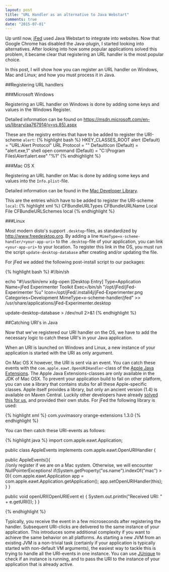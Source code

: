 ```yaml
---
layout: post
title: "URL Handler as an alternative to Java Webstart"
comments: true
date: "2015-07-01"
---
```


Up until now, [jFed](http://jfed.iminds.be) used Java Webstart to integrate
into websites. Now that Google Chrome has disabled the Java-plugin, I started
looking into alternatives. After looking into how some popular applications
solved this problem, it became clear that registering an URL handler is the
most popular choice.

In this post, I will show how you can register an URL handler on Windows, Mac
and Linux; and how you must process it in Java.

##Registering URL handlers

###Microsoft Windows

Registering an URL handler on Windows is done by adding some keys and values in
the Windows Register.

Detailed information can be found on
<https://msdn.microsoft.com/en-us/library/aa767914(v=vs.85).aspx>


These are the registry entries that have to be added to register the
 URI-scheme `alert`:
{% highlight bash %}
HKEY_CLASSES_ROOT
 alert
    (Default) = "URL:Alert Protocol"
    URL Protocol = ""
    DefaultIcon
       (Default) = "alert.exe,1"
    shell
       open
          command
             (Default) = "C:\Program Files\Alert\alert.exe" "%1"
{% endhighlight %}

###Mac OS X

Registering an URL handler on Mac is done by adding some keys and values into
the `Info.plist`-file.

Detailed information can be found in the [Mac Developer Library](https://developer.apple.com/library/mac/documentation/General/Reference/InfoPlistKeyReference/Articles/CoreFoundationKeys.html#//apple_ref/doc/uid/20001431-102207).

This are the entries which have to be added to register the URI-scheme `local`:
{% highlight xml %}
<key>CFBundleURLTypes</key>
<array>
    <dict>
        <key>CFBundleURLName</key>
        <string>Local File</string>
        <key>CFBundleURLSchemes</key>
        <array>
            <string>local</string>
        </array>
    </dict>
</array>
{% endhighlight %}

###Linux

Most modern disto's support `.desktop`-files, as standardized by
<http://www.freedesktop.org>. By adding a line
`MimeType=x-scheme-handler/<your-app-uri>` to the `.desktop`-file of your
application, you can link `<your-app-uri>` to your location.
To register this link in the OS, you must run the script `update-desktop-database`
after creating and/or updating the file.

For jFed we added the following post-install script to our packages:

{% highlight bash %}
#!/bin/sh

echo "#!/usr/bin/env xdg-open
[Desktop Entry]
Type=Application
Name=jFed Experimenter Toolkit
Exec=/bin/sh "/opt/jFed/jFed-Experimenter %u"
Icon=/opt/jFed/.install4j/jFed-Experimenter.png
Categories=Development
MimeType=x-scheme-handler/jfed" >> /usr/share/applications/jFed-Experimenter.desktop

update-desktop-database > /dev/null 2>&1
{% endhighlight %}

##Catching URI's in Java

Now that we've registered our URI handler on the OS, we have to add the necessary
logic to catch these URI's in your Java application.

When an URI is launched on Windows and Linux, a new instance of your application
is started with the URI as only argument.

On Mac OS X however, the URI is sent via an event. You can catch these events
with the `com.apple.eawt.OpenURIHandler`-class of the
[Apple Java Extensions](http://developer.apple.com/mac/library/samplecode/AppleJavaExtensions/).
The Apple Java Extensions-classes are only available in the JDK of Mac OSX.
To prevent your application build to fail on other platform,
you can use a library that contains stubs for all these Apple-specific classes.
Apple itself provides a library, but only an ancient version (1.4) is available on
Maven Central. Luckily other developers have already
[solved this for us](http://ymasory.github.io/OrangeExtensions/), and
provided their own stubs. For jFed the following library is used:

{% highlight xml %}
<dependency>
    <groupId>com.yuvimasory</groupId>
    <artifactId>orange-extensions</artifactId>
    <version>1.3.0</version>
</dependency>
{% endhighlight %}

You can then catch these URI-events as follows:

{% highlight java %}
import com.apple.eawt.Application;

public class AppleEvents implements com.apple.eawt.OpenURIHandler {

  public AppleEvents(){  
    //only register if we are on a Mac system. Otherwise, we will encounter NullPointerExceptions!
    if(System.getProperty("os.name").indexOf("mac") > 0){
      com.apple.eawt.Application app = com.apple.eawt.Application.getApplication();
      app.setOpenURIHandler(this);
    }
  }

  public void openURI(OpenURIEvent e) {
    System.out.println("Received URI: " + e.getURI());
  }
}

{% endhighlight %}

Typically, you receive the event in a few microseconds after registering the
handler. Subsequent URI-clicks are delivered to the same instance of your
application. This introduces some additional complexity if you want to achieve
the same behavior on all platforms. As starting a new JVM from an existing JVM
is a non-trivial task (certainly if your application is typically started with
  non-default VM arguments), the easiest way to tackle this is trying to handle
all the URI-events in one instance. You can use [JUnique](http://www.sauronsoftware.it/projects/junique/)
to check if an instance is running, and to pass the URI to the instance of your
application that is already active.
